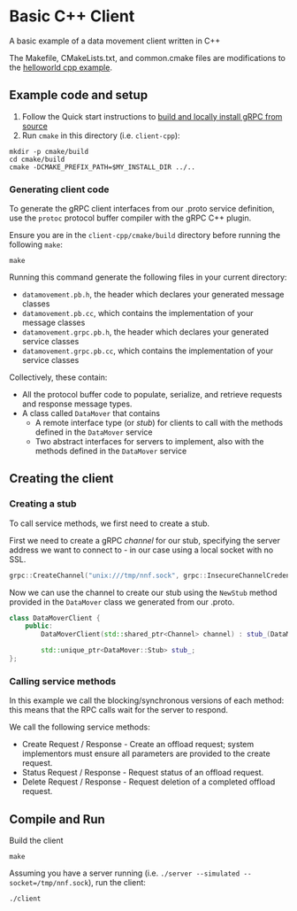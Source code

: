 # Basic C++ Client

A basic example of a data movement client written in C++

The Makefile, CMakeLists.txt, and common.cmake files are modifications to the [helloworld cpp example](https://github.com/grpc/grpc/tree/v1.46.3/examples/cpp/helloworld).

## Example code and setup

1. Follow the Quick start instructions to [build and locally install gRPC from source](https://grpc.io/docs/languages/cpp/quickstart/#install-grpc)
2. Run `cmake` in this directory (i.e. `client-cpp`):

```shell
mkdir -p cmake/build
cd cmake/build
cmake -DCMAKE_PREFIX_PATH=$MY_INSTALL_DIR ../..
```

### Generating client code

To generate the gRPC client interfaces from our .proto service definition, use the `protoc` protocol buffer compiler with the gRPC C++ plugin.

Ensure you are in the `client-cpp/cmake/build` directory before running the following `make`:

```shell
make
```

Running this command generate the following files in your current directory:

- `datamovement.pb.h`, the header which declares your generated message classes
- `datamovement.pb.cc`, which contains the implementation of your message classes
- `datamovement.grpc.pb.h`, the header which declares your generated service classes
- `datamovement.grpc.pb.cc`, which contains the implementation of your service classes

Collectively, these contain:

- All the protocol buffer code to populate, serialize, and retrieve requests and response message types.
- A class called `DataMover` that contains
  - A remote interface type (or _stub_) for clients to call with the methods defined in the `DataMover` service
  - Two abstract interfaces for servers to implement, also with the methods defined in the `DataMover` service

## Creating the client

### Creating a stub

To call service methods, we first need to create a stub.

First we need to create a gRPC _channel_ for our stub, specifying the server address we want to connect to - in our case using a local socket with no SSL.

```c++
grpc::CreateChannel("unix:///tmp/nnf.sock", grpc::InsecureChannelCredentials()));
```

Now we can use the channel to create our stub using the `NewStub` method provided in the `DataMover` class we generated from our .proto.

```c++
class DataMoverClient {
    public:
        DataMoverClient(std::shared_ptr<Channel> channel) : stub_(DataMover::NewStub(channel)) {}

        std::unique_ptr<DataMover::Stub> stub_;
};
```

### Calling service methods

In this example we call the blocking/synchronous versions of each method: this means that the RPC calls wait for the server to respond.

We call the following service methods:

- Create Request / Response - Create an offload request; system implementors must ensure all parameters are provided to the create request.
- Status Request / Response - Request status of an offload request.
- Delete Request / Response - Request deletion of a completed offload request.

## Compile and Run

Build the client

```shell
make
```

Assuming you have a server running (i.e. `./server --simulated --socket=/tmp/nnf.sock`), run the client:

```shell
./client
```
